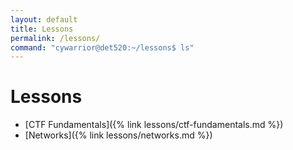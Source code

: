 ```yaml
---
layout: default
title: Lessons
permalink: /lessons/
command: "cywarrior@det520:~/lessons$ ls"
---
```


# Lessons

- [CTF Fundamentals]({% link lessons/ctf-fundamentals.md %})
- [Networks]({% link lessons/networks.md %})
